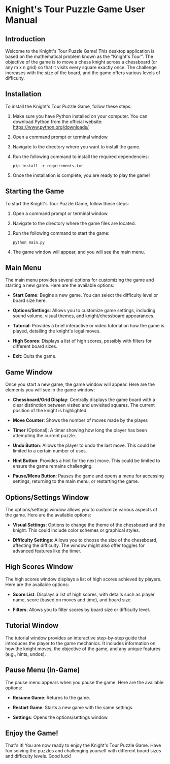 # Knight's Tour Puzzle Game User Manual

## Introduction
Welcome to the Knight's Tour Puzzle Game! This desktop application is based on the mathematical problem known as the "Knight's Tour". The objective of the game is to move a chess knight across a chessboard (or any m x n grid) so that it visits every square exactly once. The challenge increases with the size of the board, and the game offers various levels of difficulty.

## Installation
To install the Knight's Tour Puzzle Game, follow these steps:

1. Make sure you have Python installed on your computer. You can download Python from the official website: https://www.python.org/downloads/

2. Open a command prompt or terminal window.

3. Navigate to the directory where you want to install the game.

4. Run the following command to install the required dependencies:
   ```
   pip install -r requirements.txt
   ```

5. Once the installation is complete, you are ready to play the game!

## Starting the Game
To start the Knight's Tour Puzzle Game, follow these steps:

1. Open a command prompt or terminal window.

2. Navigate to the directory where the game files are located.

3. Run the following command to start the game:
   ```
   python main.py
   ```

4. The game window will appear, and you will see the main menu.

## Main Menu
The main menu provides several options for customizing the game and starting a new game. Here are the available options:

- **Start Game**: Begins a new game. You can select the difficulty level or board size here.

- **Options/Settings**: Allows you to customize game settings, including sound volume, visual themes, and knight/chessboard appearances.

- **Tutorial**: Provides a brief interactive or video tutorial on how the game is played, detailing the knight's legal moves.

- **High Scores**: Displays a list of high scores, possibly with filters for different board sizes.

- **Exit**: Quits the game.

## Game Window
Once you start a new game, the game window will appear. Here are the elements you will see in the game window:

- **Chessboard/Grid Display**: Centrally displays the game board with a clear distinction between visited and unvisited squares. The current position of the knight is highlighted.

- **Move Counter**: Shows the number of moves made by the player.

- **Timer** (Optional): A timer showing how long the player has been attempting the current puzzle.

- **Undo Button**: Allows the player to undo the last move. This could be limited to a certain number of uses.

- **Hint Button**: Provides a hint for the next move. This could be limited to ensure the game remains challenging.

- **Pause/Menu Button**: Pauses the game and opens a menu for accessing settings, returning to the main menu, or restarting the game.

## Options/Settings Window
The options/settings window allows you to customize various aspects of the game. Here are the available options:

- **Visual Settings**: Options to change the theme of the chessboard and the knight. This could include color schemes or graphical styles.

- **Difficulty Settings**: Allows you to choose the size of the chessboard, affecting the difficulty. The window might also offer toggles for advanced features like the timer.

## High Scores Window
The high scores window displays a list of high scores achieved by players. Here are the available options:

- **Score List**: Displays a list of high scores, with details such as player name, score (based on moves and time), and board size.

- **Filters**: Allows you to filter scores by board size or difficulty level.

## Tutorial Window
The tutorial window provides an interactive step-by-step guide that introduces the player to the game mechanics. It includes information on how the knight moves, the objective of the game, and any unique features (e.g., hints, undos).

## Pause Menu (In-Game)
The pause menu appears when you pause the game. Here are the available options:

- **Resume Game**: Returns to the game.

- **Restart Game**: Starts a new game with the same settings.

- **Settings**: Opens the options/settings window.

## Enjoy the Game!
That's it! You are now ready to enjoy the Knight's Tour Puzzle Game. Have fun solving the puzzles and challenging yourself with different board sizes and difficulty levels. Good luck!